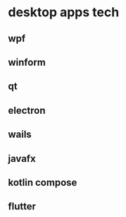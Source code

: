 # desktop apps tech

## wpf

## winform

## qt

## electron

## wails

## javafx

## kotlin compose

## flutter
